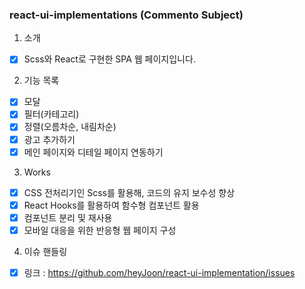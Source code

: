 ### react-ui-implementations (Commento Subject)

1. 소개

- [X] Scss와 React로 구현한 SPA 웹 페이지입니다. 

2. 기능 목록

- [X] 모달
- [X] 필터(카테고리)
- [X] 정렬(오름차순, 내림차순)
- [X] 광고 추가하기
- [X] 메인 페이지와 디테일 페이지 연동하기

3. Works

- [X] CSS 전처리기인 Scss를 활용해, 코드의 유지 보수성 향상
- [X] React Hooks를 활용하여 함수형 컴포넌트 활용
- [X] 컴포넌트 분리 및 재사용
- [X] 모바일 대응을 위한 반응형 웹 페이지 구성

4. 이슈 핸들링

- [X] 링크 : https://github.com/heyJoon/react-ui-implementation/issues
